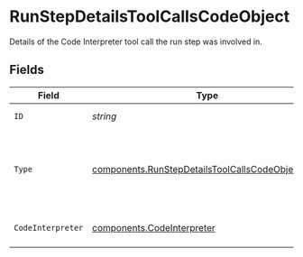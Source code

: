 # RunStepDetailsToolCallsCodeObject

Details of the Code Interpreter tool call the run step was involved in.


## Fields

| Field                                                                                                                | Type                                                                                                                 | Required                                                                                                             | Description                                                                                                          |
| -------------------------------------------------------------------------------------------------------------------- | -------------------------------------------------------------------------------------------------------------------- | -------------------------------------------------------------------------------------------------------------------- | -------------------------------------------------------------------------------------------------------------------- |
| `ID`                                                                                                                 | *string*                                                                                                             | :heavy_check_mark:                                                                                                   | The ID of the tool call.                                                                                             |
| `Type`                                                                                                               | [components.RunStepDetailsToolCallsCodeObjectType](../../models/components/runstepdetailstoolcallscodeobjecttype.md) | :heavy_check_mark:                                                                                                   | The type of tool call. This is always going to be `code_interpreter` for this type of tool call.                     |
| `CodeInterpreter`                                                                                                    | [components.CodeInterpreter](../../models/components/codeinterpreter.md)                                             | :heavy_check_mark:                                                                                                   | The Code Interpreter tool call definition.                                                                           |